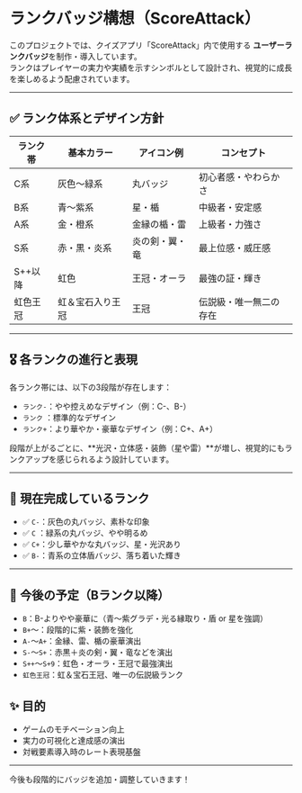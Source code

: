 # ランクバッジ構想（ScoreAttack）

このプロジェクトでは、クイズアプリ「ScoreAttack」内で使用する **ユーザーランクバッジ**を制作・導入しています。  
ランクはプレイヤーの実力や実績を示すシンボルとして設計され、視覚的に成長を楽しめるよう配慮されています。

---

## ✅ ランク体系とデザイン方針

| ランク帯 | 基本カラー      | アイコン例       | コンセプト             |
|----------|------------------|------------------|------------------------|
| C系      | 灰色〜緑系       | 丸バッジ         | 初心者感・やわらかさ   |
| B系      | 青〜紫系         | 星・楯           | 中級者・安定感         |
| A系      | 金・橙系         | 金縁の楯・雷     | 上級者・力強さ         |
| S系      | 赤・黒・炎系     | 炎の剣・翼・竜   | 最上位感・威圧感       |
| S++以降  | 虹色             | 王冠・オーラ     | 最強の証・輝き         |
| 虹色王冠 | 虹＆宝石入り王冠 | 王冠             | 伝説級・唯一無二の存在 |

---

## 🎖 各ランクの進行と表現

各ランク帯には、以下の3段階が存在します：

- `ランク-`：やや控えめなデザイン（例：C-、B-）
- `ランク` ：標準的なデザイン
- `ランク+`：より華やか・豪華なデザイン（例：C+、A+）

段階が上がるごとに、**光沢・立体感・装飾（星や雷）**が増し、視覚的にもランクアップを感じられるよう設計しています。

---

## 🏅 現在完成しているランク

- ✅ `C-`：灰色の丸バッジ、素朴な印象
- ✅ `C` ：緑系の丸バッジ、やや明るめ
- ✅ `C+`：少し華やかな丸バッジ、星・光沢あり
- ✅ `B-`：青系の立体盾バッジ、落ち着いた輝き

---

## 📌 今後の予定（Bランク以降）

- `B`：B-よりやや豪華に（青〜紫グラデ・光る縁取り・盾 or 星を強調）
- `B+`〜：段階的に紫・装飾を強化
- `A-`〜`A+`：金縁、雷、楯の豪華演出
- `S-`〜`S+`：赤黒＋炎の剣・翼・竜などを演出
- `S++`〜`S+9`：虹色・オーラ・王冠で最強演出
- `虹色王冠`：虹＆宝石王冠、唯一の伝説級ランク



## ✨ 目的

- ゲームのモチベーション向上
- 実力の可視化と達成感の演出
- 対戦要素導入時のレート表現基盤

---

今後も段階的にバッジを追加・調整していきます！
